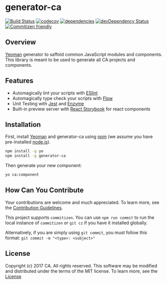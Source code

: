 # generator-ca
[![Build Status](https://travis-ci.org/CAAPIM/generator-ca.svg?branch=master)](https://travis-ci.org/CAAPIM/generator-ca)
[![codecov](https://codecov.io/gh/CAAPIM/generator-ca/branch/master/graph/badge.svg)](https://codecov.io/gh/CAAPIM/generator-ca)
[![dependencies](https://david-dm.org/CAAPIM/generator-ca.svg)](https://david-dm.org/CAAPIM/generator-ca)
[![devDependency Status](https://david-dm.org/CAAPIM/generator-ca/dev-status.svg)](https://david-dm.org/CAAPIM/generator-ca#info=devDependencies)
[![Commitizen friendly](https://img.shields.io/badge/commitizen-friendly-brightgreen.svg)](http://commitizen.github.io/cz-cli/)

## Overview

[Yeoman](http://yeoman.io/) generator to saffold common JavaScript modules and components. This library is meant to be used to generate all CA projects and components.

## Features

* Automagically lint your scripts with [ESlint](http://eslint.org/)
* Automagically type check your scripts with [Flow](https://flowtype.org/)
* Unit Testing with [Jest](https://github.com/facebook/jest) and [Enzyme](https://github.com/airbnb/enzyme)
* Built-in preview server with [React Storybook](https://github.com/kadirahq/react-storybook) for react components

## Installation

First, install [Yeoman](http://yeoman.io) and generator-ca using [npm](https://www.npmjs.com/) (we assume you have pre-installed [node.js](https://nodejs.org/)).

```bash
npm install -g yo
npm install -g generator-ca
```

Then generate your new component:

```bash
yo ca:component
```

## How Can You Contribute
Your contributions are welcome and much appreciated. To learn more, see the [Contribution Guidelines](https://github.com/CAAPIM/react-themer/blob/master/CONTRIBUTING.md).

This project supports `commitizen`. You can use `npm run commit` to run the local instance of `commitizen` or `git cz` if you have it installed globally.

Alternatively, if you are simply using `git commit`, you must follow this format:
`git commit -m "<type>: <subject>"`

## License
Copyright (c) 2017 CA. All rights reserved.
This software may be modified and distributed under the terms of the MIT license. To learn more, see the [License](https://github.com/CAAPIM/react-themer/blob/master/LICENSE.md)
